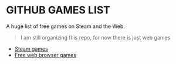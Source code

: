 # GITHUB GAMES LIST

A huge list of free games on Steam and the Web.

> I am still organizing this repo, for now there is just web games

- [Steam games](./STEAM.md)
- [Free web browser games](./WEB.md)